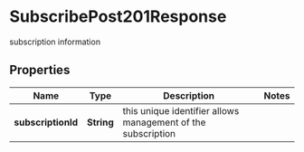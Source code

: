 

# SubscribePost201Response

subscription information

## Properties

| Name | Type | Description | Notes |
|------------ | ------------- | ------------- | -------------|
|**subscriptionId** | **String** | this unique identifier allows management of the subscription |  |



